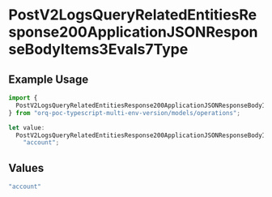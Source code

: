 # PostV2LogsQueryRelatedEntitiesResponse200ApplicationJSONResponseBodyItems3Evals7Type

## Example Usage

```typescript
import {
  PostV2LogsQueryRelatedEntitiesResponse200ApplicationJSONResponseBodyItems3Evals7Type,
} from "orq-poc-typescript-multi-env-version/models/operations";

let value:
  PostV2LogsQueryRelatedEntitiesResponse200ApplicationJSONResponseBodyItems3Evals7Type =
    "account";
```

## Values

```typescript
"account"
```